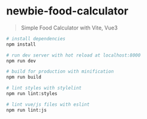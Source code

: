 # newbie-food-calculator

> Simple Food Calculator with Vite, Vue3

```bash
# install dependencies
npm install

# run dev server with hot reload at localhost:8000
npm run dev

# build for production with minification
npm run build

# lint styles with stylelint
npm run lint:styles

# lint vue/js files with eslint
npm run lint:js
```
